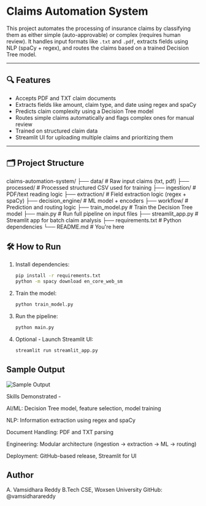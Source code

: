 # Claims Automation System

This project automates the processing of insurance claims by classifying them as either simple (auto-approvable) or complex (requires human review). It handles input formats like `.txt` and `.pdf`, extracts fields using NLP (spaCy + regex), and routes the claims based on a trained Decision Tree model.

---

## 🔍 Features

- Accepts PDF and TXT claim documents
- Extracts fields like amount, claim type, and date using regex and spaCy
- Predicts claim complexity using a Decision Tree model
- Routes simple claims automatically and flags complex ones for manual review
- Trained on structured claim data
- Streamlit UI for uploading multiple claims and prioritizing them

---

## 🗂 Project Structure

claims-automation-system/
├── data/ # Raw input claims (txt, pdf)
├── processed/ # Processed structured CSV used for training
├── ingestion/ # PDF/text reading logic
├── extraction/ # Field extraction logic (regex + spaCy)
├── decision_engine/ # ML model + encoders
├── workflow/ # Prediction and routing logic
├── train_model.py # Train the Decision Tree model
├── main.py # Run full pipeline on input files
├── streamlit_app.py # Streamlit app for batch claim analysis
├── requirements.txt # Python dependencies
└── README.md # You're here


## 🛠 How to Run

1. Install dependencies:
   ```bash
   pip install -r requirements.txt
   python -m spacy download en_core_web_sm

2. Train the model:
   ```bash
   python train_model.py

3. Run the pipeline:
   ```bash
   python main.py

4. Optional - Launch Streamlit UI:
   ```bash
   streamlit run streamlit_app.py


## Sample Output

![Sample Output](assets/sample_output.png)

Skills Demonstrated -

AI/ML: Decision Tree model, feature selection, model training

NLP: Information extraction using regex and spaCy

Document Handling: PDF and TXT parsing

Engineering: Modular architecture (ingestion → extraction → ML → routing)

Deployment: GitHub-based release, Streamlit for UI

## Author

A. Vamsidhara Reddy
B.Tech CSE, Woxsen University
GitHub: @vamsidharareddy